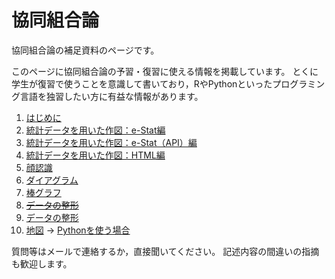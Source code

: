 # 協同組合論

協同組合論の補足資料のページです。

このページに協同組合論の予習・復習に使える情報を掲載しています。
とくに学生が復習で使うことを意識して書いており，RやPythonといったプログラミング言語を独習したい方に有益な情報があります。

1. [はじめに](https://takeshinishimura.github.io/Cooperative/01_introduction.html)
1. [統計データを用いた作図：e-Stat編](https://takeshinishimura.github.io/Cooperative/02_stats_estat.html)
1. [統計データを用いた作図：e-Stat（API）編](https://takeshinishimura.github.io/Cooperative/03_stats_estatapi.html)
1. [統計データを用いた作図：HTML編](https://takeshinishimura.github.io/Cooperative/04_stats_html.html)
1. [顔認識](https://takeshinishimura.github.io/Cooperative/05_face.html)
1. [ダイアグラム](https://takeshinishimura.github.io/Cooperative/06_graphviz.html)
1. [棒グラフ](https://takeshinishimura.github.io/Cooperative/07_barplot.html)
1. ~~[データの整形](https://takeshinishimura.github.io/Cooperative/08_data_formatting.html)~~
1. [データの整形](https://takeshinishimura.github.io/Cooperative/08_data_formatting2.html)
1. [地図](https://takeshinishimura.github.io/Cooperative/09_map.html) -> [Pythonを使う場合](./map.ipynb)

質問等はメールで連絡するか，直接聞いてください。
記述内容の間違いの指摘も歓迎します。
